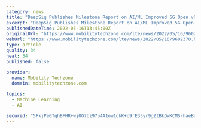 ```yaml
---
category: news
title: "DeepSig Publishes Milestone Report on AI/ML Improved 5G Open vRAN"
excerpt: "DeepSig Publishes Milestone Report on AI/ML Improved 5G Open vRAN. DeepSig-experts in artificial intelligence (AI) and machine learning (ML) for wireless communications-today publ"
publishedDateTime: 2022-05-16T13:45:00Z
originalUrl: "https://www.mobilitytechzone.com/lte/news/2022/05/16/9602370.htm"
webUrl: "https://www.mobilitytechzone.com/lte/news/2022/05/16/9602370.htm"
type: article
quality: 34
heat: 34
published: false

provider:
  name: Mobility Techzone
  domain: mobilitytechzone.com

topics:
  - Machine Learning
  - AI

secured: "5FkjPe6TqhBFHR+wjOG7bz97u4A1ow1okK+o9rE33yr9gZtBkQwKCMSrhaeBq9PvtuLXx9a1EpaA37xgS8QHJ5U7JMArwuLXhgyUJHbFMOGvQ6xPLFMHKYvpm5pQsv7EHqhEjeNRUm+v7AWSrrUCje7q5rn1K6SngBZ4An33PYemR/QyRmO1d26zfEmLparBxsBCsNFgXhQX5qw0Bm8SCVgsUBY8+RQEggr+y1pxfPV433k2TOpu8llhBiSK5Je94yX0YCGX0/3qDTeplL4fO5iSi9B8KAbLNGiQSIowyVyjqn6CGGEKqTpT3Ho5ST6FCvYatH+0TW93BSaimbZdcyAooOCmxIWMNbtN+cjO3wU=;GCKwJMxenza21h42RQaVmg=="
---
```


